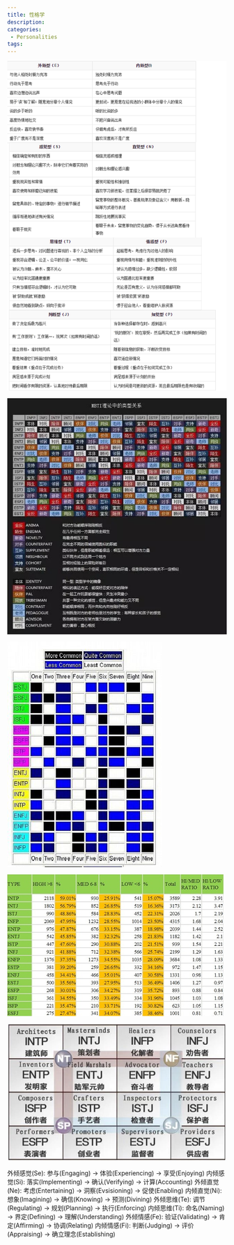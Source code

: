 ```yaml
---
title: 性格学
description:
categories:
 - Personalities
tags:
---
```


![Mobile Preview](/assets/images/yin/MBTI区别.png)

![Mobile Preview](/assets/images/yin/MBTI理论中的类型关系.png)

![Mobile Preview](/assets/images/yin/MBTIand九型人格.png)

![Mobile Preview](/assets/images/yin/MBTI智商.png)

![Mobile Preview](/assets/images/yin/MBTI组合.png)

外倾感觉(Se): 参与(Engaging) -> 体验(Experiencing) -> 享受(Enjoying)
内倾感觉(Si): 落实(Implementing) -> 确认(Verifying) -> 计算(Accounting)
外倾直觉(Ne): 考虑(Entertaining) -> 洞察(Evsisioning) -> 促使(Enabling)
内倾直觉(Ni): 想象(Imagining) -> 确信(Knowing) -> 预测(Divining)
外倾思维(Te): 调节(Regulating) -> 规划(Planning) -> 执行(Enforcing)
内倾思维(Ti): 命名(Naming) -> 界定(Defining) -> 理解(Understanding)
外倾情感(Fe): 验证(Validating) -> 肯定(Affirming) -> 协调(Relating)
内倾情感(Fi): 判断(Judging) -> 评价(Appraising) -> 确立理念(Establishing)
